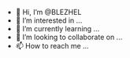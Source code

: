 - 👋 Hi, I’m @BLEZHEL
- 👀 I’m interested in ...
- 🌱 I’m currently learning ...
- 💞️ I’m looking to collaborate on ...
- 📫 How to reach me ...

<!---
BLEZHEL/BLEZHEL is a ✨ special ✨ repository because its `README.md` (this file) appears on your GitHub profile.
You can click the Preview link to take a look at your changes.
--->
